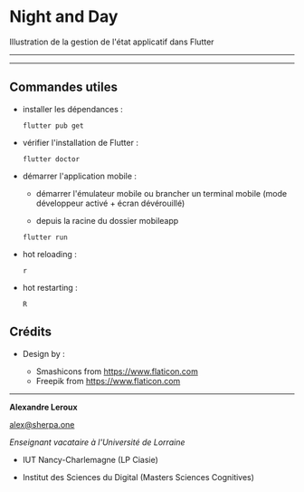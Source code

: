 # Night and Day

Illustration de la gestion de l'état applicatif dans Flutter

---

---

## Commandes utiles

- installer les dépendances :

  `flutter pub get`

- vérifier l'installation de Flutter :

  `flutter doctor`

- démarrer l'application mobile :

  - démarrer l'émulateur mobile ou brancher un terminal mobile (mode développeur activé + écran dévérouillé)

  - depuis la racine du dossier mobileapp

  `flutter run`

- hot reloading :

  `r`

- hot restarting :

  `R`

## Crédits

- Design by :

  - Smashicons from https://www.flaticon.com
  - Freepik from https://www.flaticon.com

---

**Alexandre Leroux**

alex@sherpa.one

_Enseignant vacataire à l'Université de Lorraine_

- IUT Nancy-Charlemagne (LP Ciasie)

- Institut des Sciences du Digital (Masters Sciences Cognitives)
